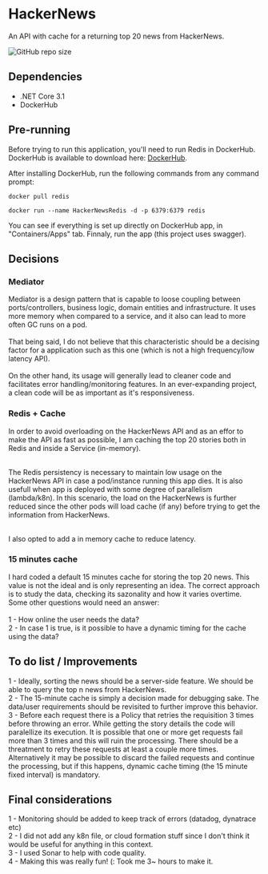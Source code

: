 # HackerNews
An API with cache for a returning top 20 news from HackerNews.

![GitHub repo size](https://img.shields.io/github/repo-size/grgoncal/HackerNews?style=flat-square)

## Dependencies

- .NET Core 3.1
- DockerHub

## Pre-running

Before trying to run this application, you'll need to run Redis in DockerHub. DockerHub is available to download here: [DockerHub](https://hub.docker.com/editions/community/docker-ce-desktop-windows).

After installing DockerHub, run the following commands from any command prompt:

```
docker pull redis
```

```
docker run --name HackerNewsRedis -d -p 6379:6379 redis
```

You can see if everything is set up directly on DockerHub app, in "Containers/Apps" tab. Finnaly, run the app (this project uses swagger).

## Decisions

### Mediator
Mediator is a design pattern that is capable to loose coupling between ports/controllers, business logic, domain entities and infrastructure. It uses more memory when compared to a service, and it also can lead to more often GC runs on a pod.<br><br>
That being said, I do not believe that this characteristic should be a decising factor for a application such as this one (which is not a high frequency/low latency API). <br><br>
On the other hand, its usage will generally lead to cleaner code and facilitates error handling/monitoring features. In an ever-expanding project, a clean code will be as important as it's responsiveness.

### Redis + Cache
In order to avoid overloading on the HackerNews API and as an effor to make the API as fast as possible, I am caching the top 20 stories both in Redis and inside a Service (in-memory). <br><br>

The Redis persistency is necessary to maintain low usage on the HackerNews API in case a pod/instance running this app dies. It is also usefull when app is deployed with some degree of parallelism (lambda/k8n). In this scenario, the load on the HackerNews is further reduced since the other pods will load cache (if any) before trying to get the information from HackerNews.  <br><br>

I also opted to add a in memory cache to reduce latency.

### 15 minutes cache
I hard coded a default 15 minutes cache for storing the top 20 news. This value is not the ideal and is only representing an idea. The correct approach is to study the data, checking its sazonality and how it varies overtime. Some other questions would need an answer: <br><br>
1 - How online the user needs the data? <br>
2 - In case 1 is true, is it possible to have a dynamic timing for the cache using the data? 

## To do list / Improvements

1 - Ideally, sorting the news should be a server-side feature. We should be able to query the top n news from HackerNews.<br>
2 - The 15-minute cache is simply a decision made for debugging sake. The data/user requirements should be revisited to further improve this behavior.<br>
3 - Before each request there is a Policy that retries the requisition 3 times before throwing an error. While getting the story details the code will paralellize its execution. It is
possible that one or more get requests fail more than 3 times and this will ruin the processing. There should be a threatment to retry these requests at least a couple more 
times. Alternatively it may be possible to discard the failed requests and continue the processing, but if this happens, dynamic cache timing (the 15 minute fixed interval) 
is mandatory.<br>

## Final considerations

1 - Monitoring should be added to keep track of errors (datadog, dynatrace etc)<br>
2 - I did not add any k8n file, or cloud formation stuff since I don't think it would be useful for anything in this context.<br>
3 - I used Sonar to help with code quality. <br>
4 - Making this was really fun! (: Took me 3~ hours to make it. 
